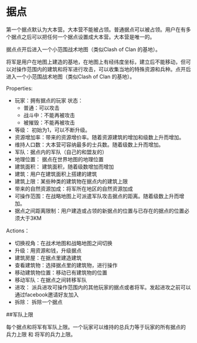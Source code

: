 据点
====

第一个据点默认为大本营。大本营不能被占领。普通据点可以被占领。用户在有多个据点之后可以把任何一个据点设置成大本营。大本营是唯一的。

据点点开后进入一个小范围战术地图（类似Clash of Clan 的基地）。

将军是用户在地图上建造的基地，在地图上有经纬度坐标，建立后不能移动，但可以对操作范围内的建筑和将军进行攻击，可以收集当地的特殊资源和兵种。点开后进入一个小范围战术地图（类似Clash of Clan 的基地）。

Properties:

* 玩家：拥有据点的玩家
	状态：
	* 普通：可以攻击
	* 战斗中：不能再被攻击
	* 被摧毁：不能再被攻击
* 等级： 初始为1，可以不断升级。
* 资源增加率：带来的资源增价率。随着资源建筑的增加和级数上升而增加。
* 维持人口数：大本营可容纳最多的士兵数。随着级数上升而增加。
* 军队：据点内的军队（自己的和盟友的）
* 地理位置： 据点在世界地图的地理位置
* 建筑面积： 建筑面积，随着级数增加而增加
* 建筑：用户在建筑面积上搭建的建筑
* 建筑上限：某些种类的建筑物在据点内的建筑上限
* 带来的自然资源加成：将军所在地区的自然资源加成
* 可操作范围：在战略地图上可派遣军队攻击据点的距离。随着级数上升而增加。
* 据点之间距离限制：用户建造或占领的新据点的位置与已存在的据点的位置必须大于3KM

Actions：

* 切换视角：在战术地图和战略地图之间切换
* 升级：用资源和钱，升级据点
* 建筑房屋：在据点里建造建筑
* 查看建筑物：选择据点里的建筑物，进行操作
* 移动建筑物位置：移动已有建筑物的位置
* 移动军队：在据点之间转移军队
* 进攻： 派兵进攻可操作范围内的其他玩家的据点或者将军。发起进攻之前可以通过facebook邀请好友加入
* 拆除： 拆除一个据点

##军队上限

每个据点和将军有军队上限。一个玩家可以维持的总兵力等于玩家的所有据点的 兵力上限 和 将军的兵力上限。





